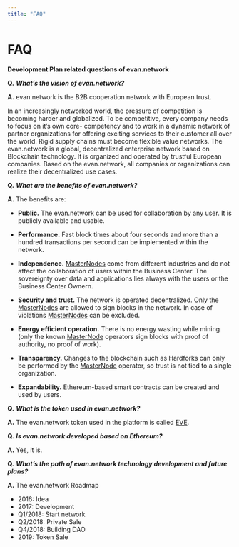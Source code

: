 ```yaml
---
title: "FAQ"
---
```

# FAQ

**Development Plan related questions of evan.network**

**Q.**
***What’s the vision of evan.network?***

**A.**
evan.network is the B2B cooperation network with European trust.

In an increasingly networked world, the pressure of competition is becoming harder and globalized. To be competitive, every company needs to focus on it’s own core- competency and to work in a dynamic network of partner organizations for offering exciting services to their customer all over the world. Rigid supply chains must become flexible value networks. The evan.network is a global, decentralized enterprise network based on Blockchain technology. It is organized and operated by trustful European companies. Based on the evan.network, all companies or organizations can realize their decentralized use cases.

**Q.**
***What are the benefits of evan.network?***

**A.**
The benefits are:
* **Public.** The evan.network can be used for collaboration by any user. It is publicly available and usable.

* **Performance.** Fast block times about four seconds and more than a hundred transactions per second can be implemented within the network.

* **Independence.** [MasterNodes](https://evannetwork.github.io/doc/masternode) come from different industries and do not affect the collaboration of users within the Business Center. The sovereignty over data and applications lies always with the users or the Business Center Ownern.

* **Security and trust.** The network is operated decentralized. Only the [MasterNodes](https://evannetwork.github.io/doc/masternode) are allowed to sign blocks in the network. In case of violations [MasterNodes](https://evannetwork.github.io/doc/masternode) can be excluded.

* **Energy efficient operation.** There is no energy wasting while mining (only the known [MasterNode](https://evannetwork.github.io/doc/masternode) operators sign blocks with proof of authority, no proof of work).

* **Transparency.** Changes to the blockchain such as Hardforks can only be performed by the [MasterNode](https://evannetwork.github.io/doc/masternode) operator, so trust is not tied to a single organization.

* **Expandability.** Ethereum-based smart contracts can be created and used by users.


**Q.**
***What is the token used in evan.network?***

**A.**
The evan.network token used in the platform is called [EVE](https://evannetwork.github.io/doc/eve).

**Q.**
***Is evan.network developed based on Ethereum?***

**A.**
Yes, it is.

**Q.**
***What’s the path of evan.network technology development and future plans?***

**A.**
The evan.network Roadmap
* 2016: Idea
* 2017: Development
* Q1/2018: Start network
* Q2/2018: Private Sale
* Q4/2018: Building DAO
* 2019: Token Sale
